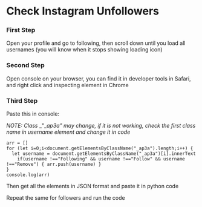 # Check Instagram Unfollowers

### First Step
Open your profile and go to following, then scroll down until you load all usernames (you will know when it stops showing loading icon)

### Second Step
Open console on your browser, you can find it in developer tools in Safari, and right click and inspecting element in Chrome

### Third Step

Paste this in console: 

_NOTE: Class_ _"__ap3a" may change, if it is not working, check the first class name in username element and change it in code_

```
arr = []
for (let i=0;i<document.getElementsByClassName("_ap3a").length;i++) {
  let username = document.getElementsByClassName("_ap3a")[i].innerText
    if(username !=="Following" && username !=="Follow" && username !=="Remove") { arr.push(username) }
}
console.log(arr)
```

Then get all the elements in JSON format and paste it in python code

Repeat the same for followers and run the code
